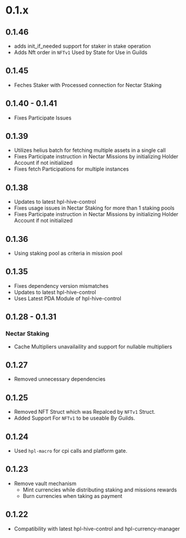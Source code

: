 # 0.1.x

## 0.1.46

- adds init_if_needed support for staker in stake operation
- Adds Nft order in `NFTv1` Used by State for Use in Guilds


## 0.1.45

- Feches Staker with Processed connection for Nectar Staking

## 0.1.40 - 0.1.41

- Fixes Participate Issues

## 0.1.39

- Utilizes helius batch for fetching multiple assets in a single call
- Fixes Participate instruction in Nectar Missions by initializing Holder Account if not initialized
- Fixes fetch Participations for multiple instances

## 0.1.38

- Updates to latest hpl-hive-control
- Fixes usage issues in Nectar Staking for more than 1 staking pools
- Fixes Participate instruction in Nectar Missions by initializing Holder Account if not initialized

## 0.1.36

- Using staking pool as criteria in mission pool

## 0.1.35

- Fixes dependency version mismatches
- Updates to latest hpl-hive-control
- Uses Latest PDA Module of hpl-hive-control

## 0.1.28 - 0.1.31

### Nectar Staking

- Cache Multipliers unavailaility and support for nullable multipliers

## 0.1.27

- Removed unnecessary dependencies

## 0.1.25

- Removed NFT Struct which was Repalced by `NFTv1` Struct.
- Added Support For `NFTv1` to be useable By Guilds.

## 0.1.24

- Used `hpl-macro` for cpi calls and platform gate.

## 0.1.23

- Remove vault mechanism
  - Mint currencies while distributing staking and missions rewards
  - Burn currencies when taking as payment

## 0.1.22

- Compatibility with latest hpl-hive-control and hpl-currency-manager
